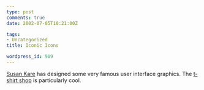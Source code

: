 ```yaml
---
type: post
comments: true
date: 2002-07-05T10:21:00Z

tags:
- Uncategorized
title: Iconic Icons

wordpress_id: 909
---
```


[Susan Kare](http://www.kare.com/index.html) has designed some very famous user interface graphics. The [t-shirt shop](http://www.kare.com/shop.html) is particularly cool.
